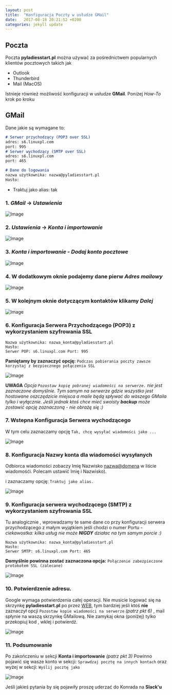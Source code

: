 ```yaml
---
layout: post
title:  "Konfiguracja Poczty w usłudze GMail"
date:   2017-08-18 20:21:52 +0200
categories: jekyll update
---
```


## Poczta

Poczta **pyladiesstart.pl** można używać za pośrednictwem popularnych klientów pocztowych takich jak

- Outlook
- Thunderbird
- Mail (MacOS)

Istnieje również możliwość konfiguracji w usłudze **GMail**. Poniżej _How-To_ krok po kroku

## GMail

Dane jakie są wymagane to:

```markdown
# Serwer przychodzący (POP3 over SSL)
adres: s6.linuxpl.com
port: 995
# Serwer wychodzący (SMTP over SSL)
adres: s6.linuxpl.com
port: 465

# Dane do logowania
nazwa użytkownika: nazwa@pyladiesstart.pl
Hasło: 
```
* Traktuj jako alias: tak

### 1. _GMail_ -> _Ustawienia_

![Image](http://pyladiesstart.pl/img/1.png)

### 2. _Ustawienia_ -> _Konta i importowanie_

![Image](http://pyladiesstart.pl/img/2.png)

### 3. _Konta i importowanie_ - _Dodaj konto pocztowe_

![Image](http://pyladiesstart.pl/img/3.png)

### 4. W **dodatkowym** oknie podajemy dane pierw _Adres mailowy_

![Image](http://pyladiesstart.pl/img/4.png)

### 5. W kolejnym oknie dotyczącym kontaktów klikamy  _Dalej_

![Image](http://pyladiesstart.pl/img/5.png)

### 6. Konfiguracja **Serwera Przychodzącego (POP3)** z wykorzystaniem szyfrowania SSL

```
Nazwa użytkownika: nazwa_konta@pyladiesstart.pl
Hasło: 
Serwer POP: s6.linuxpl.com Port: 995
```

**Pamiętamy by zaznaczyć opcję:**
`Podczas pobierania poczty zawsze korzystaj z bezpiecznego połączenia SSL`

![Image](http://pyladiesstart.pl/img/6.png)

**UWAGA**
_Opcja `Pozostaw kopię pobranej wiadomości na serwerze.` nie jest zaznaczone domyślnie. Tym samym na serwerze gdzie wszystko jest hostowane oszczędzicie miejsca a maile będą spływać do waszego GMaila tylko i wyłącznie. Jeśli jednak ktoś chce mieć swoisty **backup** może zostawić opcję zaznaczoną - nie obrażę się :)_

### 7. Wstepna Konfiguracja Serwera wychodzącego
W tym celu zaznaczamy opcję `Tak, chcę wysyłać wiadomości jako ...`

![Image](http://pyladiesstart.pl/img/7.png)

### 8. Konfiguracja Nazwy konta dla wiadomości wysyłanych 
Odbiorca wiadomości zobaczy Imię Nazwisko <nazwa@domena> w liście wiadomośći. Polecam ustawić Imię i Nazwisko).

i zaznaczamy opcję: `Traktuj jako alias.`

![Image](http://pyladiesstart.pl/img/8.png)

### 9. **Konfiguracja serwera wychodzącego (SMTP)** z wykorzystaniem szyfrowania SSL

Tu analogicznie , wprowadzamy te same dane co przy konfiguracji serwera przychodzącego z małym wyjątkiem jeśli chodzi o numer Portu - _ciekawostka: kilka usług nie może **NIGDY** działac na tym samym porcie :)_
```
Nazwa użytkownika: nazwa_konta@pyladiesstart.pl
Hasło: 
Serwer SMTP: s6.linuxpl.com Port: 465
```
**Domyślnie powinna zostać zaznaczona opcja:** `Połączenie zabezpieczone protokołem SSL (zalecane)`

![Image](http://pyladiesstart.pl/img/9.png)

### 10. Potwierdzenie adresu.
Google wymaga potwierdzenia całej operacji. Nie musicie logować się na skrzynkę **pyladiesstart.pl** po przez [WEB](http://udl.pl/roundcube/), tym bardziej jeśli ktoś **nie** zaznaczył opcji `Pozostaw kopie wiadomości na serwerze` _(patrz pkt 6)_ , mail spłynie na waszą skrzynkę GMailową. Nie zamykaj okna (poniżej) tylko przekopiuj kod , wklej i potwierdź. 

![Image](http://pyladiesstart.pl/img/10.png)

### 11. Podsumowanie

Po zakończeniu w sekcji **Konta i importowanie** _(patrz pkt 3)_
Powinno pojawić się wasze konto w sekcji:
`Sprawdzaj pocztę na innych kontach`
oraz wyżej w sekcji:
`Wyślij pocztę jako`

![Image](http://pyladiesstart.pl/img/11.png)

Jeśli jakieś pytania by się pojawiły proszę uderzać do Konrada na **Slack'u**
